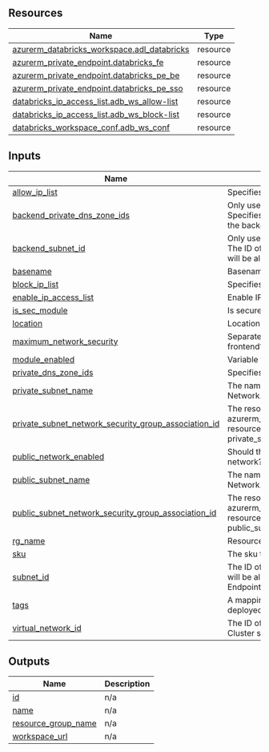 <!-- BEGIN_TF_DOCS -->
## Resources

| Name | Type |
|------|------|
| [azurerm_databricks_workspace.adl_databricks](https://registry.terraform.io/providers/hashicorp/azurerm/latest/docs/resources/databricks_workspace) | resource |
| [azurerm_private_endpoint.databricks_fe](https://registry.terraform.io/providers/hashicorp/azurerm/latest/docs/resources/private_endpoint) | resource |
| [azurerm_private_endpoint.databricks_pe_be](https://registry.terraform.io/providers/hashicorp/azurerm/latest/docs/resources/private_endpoint) | resource |
| [azurerm_private_endpoint.databricks_pe_sso](https://registry.terraform.io/providers/hashicorp/azurerm/latest/docs/resources/private_endpoint) | resource |
| [databricks_ip_access_list.adb_ws_allow-list](https://registry.terraform.io/providers/databricks/databricks/latest/docs/resources/ip_access_list) | resource |
| [databricks_ip_access_list.adb_ws_block-list](https://registry.terraform.io/providers/databricks/databricks/latest/docs/resources/ip_access_list) | resource |
| [databricks_workspace_conf.adb_ws_conf](https://registry.terraform.io/providers/databricks/databricks/latest/docs/resources/workspace_conf) | resource |

## Inputs

| Name | Description | Type | Default | Required |
|------|-------------|------|---------|:--------:|
| <a name="input_allow_ip_list"></a> [allow\_ip\_list](#input\_allow\_ip\_list) | Specifies the list of IPs allowed to the workspace. | `list(string)` | `[]` | no |
| <a name="input_backend_private_dns_zone_ids"></a> [backend\_private\_dns\_zone\_ids](#input\_backend\_private\_dns\_zone\_ids) | Only used when maximum\_network\_security is true. Specifies the list of Private DNS Zones to include for the backend. | `list(string)` | `null` | no |
| <a name="input_backend_subnet_id"></a> [backend\_subnet\_id](#input\_backend\_subnet\_id) | Only used when maximum\_network\_security is true. The ID of the subnet from which private IP addresses will be allocated for the backend Private Endpoint. | `string` | `null` | no |
| <a name="input_basename"></a> [basename](#input\_basename) | Basename of the module. | `string` | n/a | yes |
| <a name="input_block_ip_list"></a> [block\_ip\_list](#input\_block\_ip\_list) | Specifies the list of IPs blocked to the workspace. | `list(string)` | `[]` | no |
| <a name="input_enable_ip_access_list"></a> [enable\_ip\_access\_list](#input\_enable\_ip\_access\_list) | Enable IP access lists. | `bool` | `false` | no |
| <a name="input_is_sec_module"></a> [is\_sec\_module](#input\_is\_sec\_module) | Is secure module? | `bool` | `true` | no |
| <a name="input_location"></a> [location](#input\_location) | Location of the resource group. | `string` | n/a | yes |
| <a name="input_maximum_network_security"></a> [maximum\_network\_security](#input\_maximum\_network\_security) | Separate private endpoints for backend and frontend? | `bool` | `false` | no |
| <a name="input_module_enabled"></a> [module\_enabled](#input\_module\_enabled) | Variable to enable or disable the module. | `bool` | `true` | no |
| <a name="input_private_dns_zone_ids"></a> [private\_dns\_zone\_ids](#input\_private\_dns\_zone\_ids) | Specifies the list of Private DNS Zones to include. | `list(string)` | `[]` | no |
| <a name="input_private_subnet_name"></a> [private\_subnet\_name](#input\_private\_subnet\_name) | The name of the Private Subnet within the Virtual Network. | `string` | n/a | yes |
| <a name="input_private_subnet_network_security_group_association_id"></a> [private\_subnet\_network\_security\_group\_association\_id](#input\_private\_subnet\_network\_security\_group\_association\_id) | The resource ID of the azurerm\_subnet\_network\_security\_group\_association resource which is referred to by the private\_subnet\_name field. | `string` | n/a | yes |
| <a name="input_public_network_enabled"></a> [public\_network\_enabled](#input\_public\_network\_enabled) | Should the Purview Account be visible to the public network? | `bool` | `true` | no |
| <a name="input_public_subnet_name"></a> [public\_subnet\_name](#input\_public\_subnet\_name) | The name of the Public Subnet within the Virtual Network. | `string` | n/a | yes |
| <a name="input_public_subnet_network_security_group_association_id"></a> [public\_subnet\_network\_security\_group\_association\_id](#input\_public\_subnet\_network\_security\_group\_association\_id) | The resource ID of the azurerm\_subnet\_network\_security\_group\_association resource which is referred to by the public\_subnet\_name field. | `string` | n/a | yes |
| <a name="input_rg_name"></a> [rg\_name](#input\_rg\_name) | Resource group name. | `string` | n/a | yes |
| <a name="input_sku"></a> [sku](#input\_sku) | The sku to use for the Databricks Workspace. | `string` | `"premium"` | no |
| <a name="input_subnet_id"></a> [subnet\_id](#input\_subnet\_id) | The ID of the subnet from which private IP addresses will be allocated for the user access Private Endpoints. | `string` | `""` | no |
| <a name="input_tags"></a> [tags](#input\_tags) | A mapping of tags which should be assigned to the deployed resource. | `map(string)` | `{}` | no |
| <a name="input_virtual_network_id"></a> [virtual\_network\_id](#input\_virtual\_network\_id) | The ID of a Virtual Network where this Databricks Cluster should be created. | `string` | n/a | yes |

## Outputs

| Name | Description |
|------|-------------|
| <a name="output_id"></a> [id](#output\_id) | n/a |
| <a name="output_name"></a> [name](#output\_name) | n/a |
| <a name="output_resource_group_name"></a> [resource\_group\_name](#output\_resource\_group\_name) | n/a |
| <a name="output_workspace_url"></a> [workspace\_url](#output\_workspace\_url) | n/a |
<!-- END_TF_DOCS -->